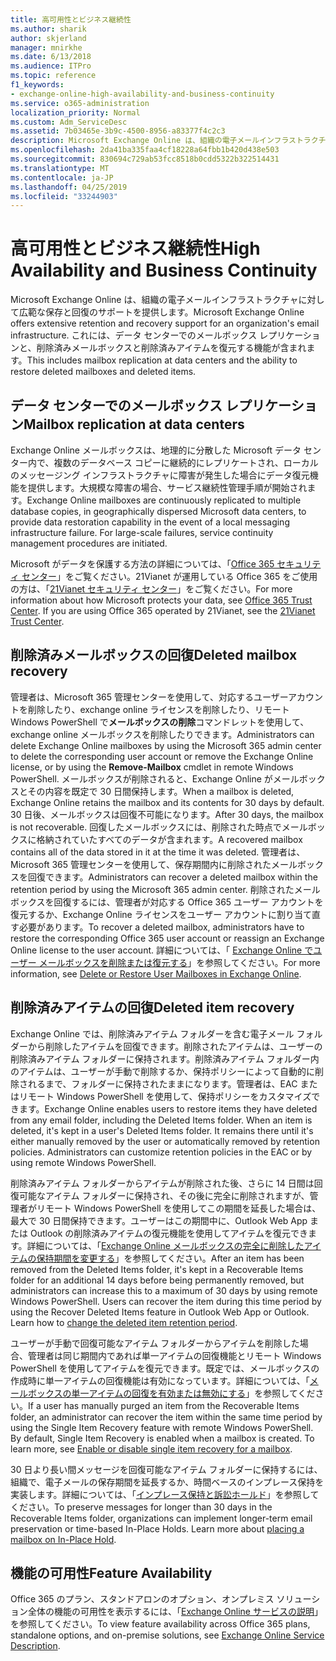 ```yaml
---
title: 高可用性とビジネス継続性
ms.author: sharik
author: skjerland
manager: mnirkhe
ms.date: 6/13/2018
ms.audience: ITPro
ms.topic: reference
f1_keywords:
- exchange-online-high-availability-and-business-continuity
ms.service: o365-administration
localization_priority: Normal
ms.custom: Adm_ServiceDesc
ms.assetid: 7b03465e-3b9c-4500-8956-a83377f4c2c3
description: Microsoft Exchange Online は、組織の電子メールインフラストラクチャに対して広範な保存と回復のサポートを提供します。 これには、データ センターでのメールボックス レプリケーションと、削除済みメールボックスと削除済みアイテムを復元する機能が含まれます。
ms.openlocfilehash: 2da41ba335faa4cf18228a64fbb1b420d438e503
ms.sourcegitcommit: 830694c729ab53fcc8518b0cdd5322b322514431
ms.translationtype: MT
ms.contentlocale: ja-JP
ms.lasthandoff: 04/25/2019
ms.locfileid: "33244903"
---
```

# <a name="high-availability-and-business-continuity"></a><span data-ttu-id="4abaf-104">高可用性とビジネス継続性</span><span class="sxs-lookup"><span data-stu-id="4abaf-104">High Availability and Business Continuity</span></span>

<span data-ttu-id="4abaf-105">Microsoft Exchange Online は、組織の電子メールインフラストラクチャに対して広範な保存と回復のサポートを提供します。</span><span class="sxs-lookup"><span data-stu-id="4abaf-105">Microsoft Exchange Online offers extensive retention and recovery support for an organization's email infrastructure.</span></span> <span data-ttu-id="4abaf-106">これには、データ センターでのメールボックス レプリケーションと、削除済みメールボックスと削除済みアイテムを復元する機能が含まれます。</span><span class="sxs-lookup"><span data-stu-id="4abaf-106">This includes mailbox replication at data centers and the ability to restore deleted mailboxes and deleted items.</span></span>
  
## <a name="mailbox-replication-at-data-centers"></a><span data-ttu-id="4abaf-107">データ センターでのメールボックス レプリケーション</span><span class="sxs-lookup"><span data-stu-id="4abaf-107">Mailbox replication at data centers</span></span>

<span data-ttu-id="4abaf-p103">Exchange Online メールボックスは、地理的に分散した Microsoft データ センター内で、複数のデータベース コピーに継続的にレプリケートされ、ローカルのメッセージング インフラストラクチャに障害が発生した場合にデータ復元機能を提供します。大規模な障害の場合、サービス継続性管理手順が開始されます。</span><span class="sxs-lookup"><span data-stu-id="4abaf-p103">Exchange Online mailboxes are continuously replicated to multiple database copies, in geographically dispersed Microsoft data centers, to provide data restoration capability in the event of a local messaging infrastructure failure. For large-scale failures, service continuity management procedures are initiated.</span></span>
  
<span data-ttu-id="4abaf-p104">Microsoft がデータを保護する方法の詳細については、「[Office 365 セキュリティ センター](https://go.microsoft.com/fwlink/p/?LinkId=299135)」をご覧ください。21Vianet が運用している Office 365 をご使用の方は、「[21Vianet セキュリティ センター](http://www.21vbluecloud.com/office365/trustcenter/onlineservices.mdl)」をご覧ください。</span><span class="sxs-lookup"><span data-stu-id="4abaf-p104">For more information about how Microsoft protects your data, see [Office 365 Trust Center](https://go.microsoft.com/fwlink/p/?LinkId=299135). If you are using Office 365 operated by 21Vianet, see the [21Vianet Trust Center](http://www.21vbluecloud.com/office365/trustcenter/onlineservices.mdl).</span></span>
  
## <a name="deleted-mailbox-recovery"></a><span data-ttu-id="4abaf-112">削除済みメールボックスの回復</span><span class="sxs-lookup"><span data-stu-id="4abaf-112">Deleted mailbox recovery</span></span>

<span data-ttu-id="4abaf-113">管理者は、Microsoft 365 管理センターを使用して、対応するユーザーアカウントを削除したり、exchange online ライセンスを削除したり、リモート Windows PowerShell で**メールボックスの削除**コマンドレットを使用して、exchange online メールボックスを削除したりできます。</span><span class="sxs-lookup"><span data-stu-id="4abaf-113">Administrators can delete Exchange Online mailboxes by using the Microsoft 365 admin center to delete the corresponding user account or remove the Exchange Online license, or by using the **Remove-Mailbox** cmdlet in remote Windows PowerShell.</span></span> <span data-ttu-id="4abaf-114">メールボックスが削除されると、Exchange Online がメールボックスとその内容を既定で 30 日間保持します。</span><span class="sxs-lookup"><span data-stu-id="4abaf-114">When a mailbox is deleted, Exchange Online retains the mailbox and its contents for 30 days by default.</span></span> <span data-ttu-id="4abaf-115">30 日後、メールボックスは回復不可能になります。</span><span class="sxs-lookup"><span data-stu-id="4abaf-115">After 30 days, the mailbox is not recoverable.</span></span> <span data-ttu-id="4abaf-116">回復したメールボックスには、削除された時点でメールボックスに格納されていたすべてのデータが含まれます。</span><span class="sxs-lookup"><span data-stu-id="4abaf-116">A recovered mailbox contains all of the data stored in it at the time it was deleted.</span></span> <span data-ttu-id="4abaf-117">管理者は、Microsoft 365 管理センターを使用して、保存期間内に削除されたメールボックスを回復できます。</span><span class="sxs-lookup"><span data-stu-id="4abaf-117">Administrators can recover a deleted mailbox within the retention period by using the Microsoft 365 admin center.</span></span> <span data-ttu-id="4abaf-118">削除されたメールボックスを回復するには、管理者が対応する Office 365 ユーザー アカウントを復元するか、Exchange Online ライセンスをユーザー アカウントに割り当て直す必要があります。</span><span class="sxs-lookup"><span data-stu-id="4abaf-118">To recover a deleted mailbox, administrators have to restore the corresponding Office 365 user account or reassign an Exchange Online license to the user account.</span></span> <span data-ttu-id="4abaf-119">詳細については、「 [Exchange Online でユーザー メールボックスを削除または復元する](https://go.microsoft.com/fwlink/p/?LinkId=286992)」を参照してください。</span><span class="sxs-lookup"><span data-stu-id="4abaf-119">For more information, see [Delete or Restore User Mailboxes in Exchange Online](https://go.microsoft.com/fwlink/p/?LinkId=286992).</span></span>
  
## <a name="deleted-item-recovery"></a><span data-ttu-id="4abaf-120">削除済みアイテムの回復</span><span class="sxs-lookup"><span data-stu-id="4abaf-120">Deleted item recovery</span></span>

<span data-ttu-id="4abaf-p106">Exchange Online では、削除済みアイテム フォルダーを含む電子メール フォルダーから削除したアイテムを回復できます。削除されたアイテムは、ユーザーの削除済みアイテム フォルダーに保持されます。削除済みアイテム フォルダー内のアイテムは、ユーザーが手動で削除するか、保持ポリシーによって自動的に削除されるまで、フォルダーに保持されたままになります。管理者は、EAC またはリモート Windows PowerShell を使用して、保持ポリシーをカスタマイズできます。</span><span class="sxs-lookup"><span data-stu-id="4abaf-p106">Exchange Online enables users to restore items they have deleted from any email folder, including the Deleted Items folder. When an item is deleted, it's kept in a user's Deleted Items folder. It remains there until it's either manually removed by the user or automatically removed by retention policies. Administrators can customize retention policies in the EAC or by using remote Windows PowerShell.</span></span>
  
<span data-ttu-id="4abaf-p107">削除済みアイテム フォルダーからアイテムが削除された後、さらに 14 日間は回復可能なアイテム フォルダーに保持され、その後に完全に削除されますが、管理者がリモート Windows PowerShell を使用してこの期間を延長した場合は、最大で 30 日間保持できます。ユーザーはこの期間中に、Outlook Web App または Outlook の削除済みアイテムの復元機能を使用してアイテムを復元できます。詳細については、「[Exchange Online メールボックスの完全に削除したアイテムの保持期間を変更する](https://go.microsoft.com/fwlink/p/?LinkId=286940)」を参照してください。</span><span class="sxs-lookup"><span data-stu-id="4abaf-p107">After an item has been removed from the Deleted Items folder, it's kept in a Recoverable Items folder for an additional 14 days before being permanently removed, but administrators can increase this to a maximum of 30 days by using remote Windows PowerShell. Users can recover the item during this time period by using the Recover Deleted Items feature in Outlook Web App or Outlook. Learn how to [change the deleted item retention period](https://go.microsoft.com/fwlink/p/?LinkId=286940).</span></span>
  
<span data-ttu-id="4abaf-p108">ユーザーが手動で回復可能なアイテム フォルダーからアイテムを削除した場合、管理者は同じ期間内であれば単一アイテムの回復機能とリモート Windows PowerShell を使用してアイテムを復元できます。既定では、メールボックスの作成時に単一アイテムの回復機能は有効になっています。詳細については、「[メールボックスの単一アイテムの回復を有効または無効にする](https://go.microsoft.com/fwlink/p/?LinkID=286941)」を参照してください。</span><span class="sxs-lookup"><span data-stu-id="4abaf-p108">If a user has manually purged an item from the Recoverable Items folder, an administrator can recover the item within the same time period by using the Single Item Recovery feature with remote Windows PowerShell. By default, Single Item Recovery is enabled when a mailbox is created. To learn more, see [Enable or disable single item recovery for a mailbox](https://go.microsoft.com/fwlink/p/?LinkID=286941).</span></span>
  
<span data-ttu-id="4abaf-p109">30 日より長い間メッセージを回復可能なアイテム フォルダーに保持するには、組織で、電子メールの保存期間を延長するか、時間ベースのインプレース保持を実装します。詳細については、「[インプレース保持と訴訟ホールド](https://go.microsoft.com/fwlink/p/?LinkId=271746)」を参照してください。</span><span class="sxs-lookup"><span data-stu-id="4abaf-p109">To preserve messages for longer than 30 days in the Recoverable Items folder, organizations can implement longer-term email preservation or time-based In-Place Holds. Learn more about [placing a mailbox on In-Place Hold](https://go.microsoft.com/fwlink/p/?LinkId=271746).</span></span>
  
## <a name="feature-availability"></a><span data-ttu-id="4abaf-133">機能の可用性</span><span class="sxs-lookup"><span data-stu-id="4abaf-133">Feature Availability</span></span>

<span data-ttu-id="4abaf-134">Office 365 のプラン、スタンドアロンのオプション、オンプレミス ソリューション全体の機能の可用性を表示するには、「[Exchange Online サービスの説明](exchange-online-service-description.md)」を参照してください。</span><span class="sxs-lookup"><span data-stu-id="4abaf-134">To view feature availability across Office 365 plans, standalone options, and on-premise solutions, see [Exchange Online Service Description](exchange-online-service-description.md).</span></span>
  


